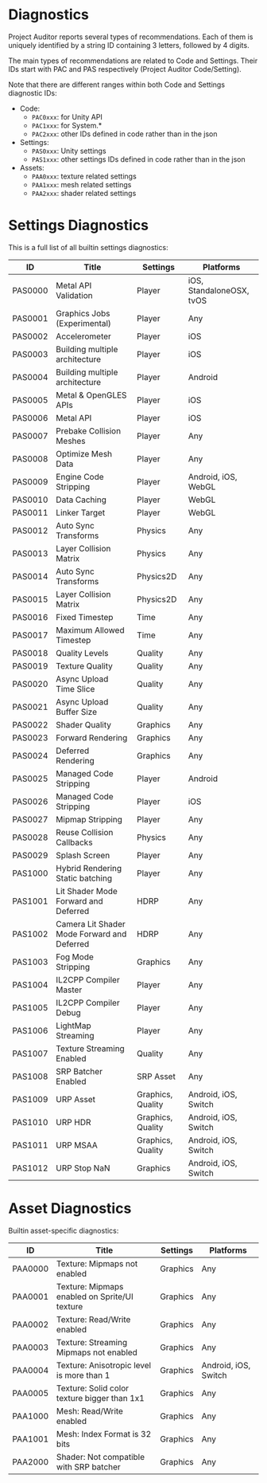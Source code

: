 # Diagnostics
Project Auditor reports several types of recommendations. Each of them is uniquely identified by a string ID containing 3 letters, followed by 4 digits. 

The main types of recommendations are related to Code and Settings. Their IDs start with PAC and PAS respectively (Project Auditor Code/Setting).

Note that there are different ranges within both Code and Settings diagnostic IDs:
- Code:
  - `PAC0xxx`: for Unity API
  - `PAC1xxx`: for System.*
  - `PAC2xxx`: other IDs defined in code rather than in the json
- Settings:
  - `PAS0xxx`: Unity settings 
  - `PAS1xxx`: other settings IDs defined in code rather than in the json
- Assets:
  - `PAA0xxx`: texture related settings
  - `PAA1xxx`: mesh related settings
  - `PAA2xxx`: shader related settings

# Settings Diagnostics
This is a full list of all builtin settings diagnostics:

| ID      | Title                                       | Settings          | Platforms                |
|---------|---------------------------------------------|-------------------|--------------------------|
| PAS0000 | Metal API Validation                        | Player            | iOS, StandaloneOSX, tvOS |
| PAS0001 | Graphics Jobs (Experimental)                | Player            | Any                      |
| PAS0002 | Accelerometer                               | Player            | iOS                      |
| PAS0003 | Building multiple architecture              | Player            | iOS                      |
| PAS0004 | Building multiple architecture              | Player            | Android                  |
| PAS0005 | Metal & OpenGLES APIs                       | Player            | iOS                      |
| PAS0006 | Metal API                                   | Player            | iOS                      |
| PAS0007 | Prebake Collision Meshes                    | Player            | Any                      |
| PAS0008 | Optimize Mesh Data                          | Player            | Any                      |
| PAS0009 | Engine Code Stripping                       | Player            | Android, iOS, WebGL      |
| PAS0010 | Data Caching                                | Player            | WebGL                    |
| PAS0011 | Linker Target                               | Player            | WebGL                    |
| PAS0012 | Auto Sync Transforms                        | Physics           | Any                      |
| PAS0013 | Layer Collision Matrix                      | Physics           | Any                      |
| PAS0014 | Auto Sync Transforms                        | Physics2D         | Any                      |
| PAS0015 | Layer Collision Matrix                      | Physics2D         | Any                      |
| PAS0016 | Fixed Timestep                              | Time              | Any                      |
| PAS0017 | Maximum Allowed Timestep                    | Time              | Any                      |
| PAS0018 | Quality Levels                              | Quality           | Any                      |
| PAS0019 | Texture Quality                             | Quality           | Any                      |
| PAS0020 | Async Upload Time Slice                     | Quality           | Any                      |
| PAS0021 | Async Upload Buffer Size                    | Quality           | Any                      |
| PAS0022 | Shader Quality                              | Graphics          | Any                      |
| PAS0023 | Forward Rendering                           | Graphics          | Any                      |
| PAS0024 | Deferred Rendering                          | Graphics          | Any                      |
| PAS0025 | Managed Code Stripping                      | Player            | Android                  |
| PAS0026 | Managed Code Stripping                      | Player            | iOS                      |
| PAS0027 | Mipmap Stripping                            | Player            | Any                      |
| PAS0028 | Reuse Collision Callbacks                   | Physics           | Any                      |
| PAS0029 | Splash Screen                               | Player            | Any                      |
| PAS1000 | Hybrid Rendering Static batching            | Player            | Any                      |
| PAS1001 | Lit Shader Mode Forward and Deferred        | HDRP              | Any                      |
| PAS1002 | Camera Lit Shader Mode Forward and Deferred | HDRP              | Any                      |
| PAS1003 | Fog Mode Stripping                          | Graphics          | Any                      |
| PAS1004 | IL2CPP Compiler Master                      | Player            | Any                      |
| PAS1005 | IL2CPP Compiler Debug                       | Player            | Any                      |
| PAS1006 | LightMap Streaming                          | Player            | Any                      |
| PAS1007 | Texture Streaming Enabled                   | Quality           | Any                      |
| PAS1008 | SRP Batcher Enabled                         | SRP Asset         | Any                      |
| PAS1009 | URP Asset                                   | Graphics, Quality | Android, iOS, Switch     |
| PAS1010 | URP HDR                                     | Graphics, Quality | Android, iOS, Switch     |
| PAS1011 | URP MSAA                                    | Graphics, Quality | Android, iOS, Switch     |
| PAS1012 | URP Stop NaN                                | Graphics          | Android, iOS, Switch     |


# Asset Diagnostics
Builtin asset-specific diagnostics:

| ID      | Title                                          | Settings  | Platforms            |
|---------|------------------------------------------------|-----------|----------------------|
| PAA0000 | Texture: Mipmaps not enabled                   | Graphics  | Any                  |
| PAA0001 | Texture: Mipmaps enabled on Sprite/UI texture  | Graphics  | Any                  |
| PAA0002 | Texture: Read/Write enabled                    | Graphics  | Any                  |
| PAA0003 | Texture: Streaming Mipmaps not enabled         | Graphics  | Any                  |
| PAA0004 | Texture: Anisotropic level is more than 1      | Graphics  | Android, iOS, Switch |
| PAA0005 | Texture: Solid color texture bigger than 1x1   | Graphics  | Any                  |
| PAA1000 | Mesh: Read/Write enabled                       | Graphics  | Any                  |
| PAA1001 | Mesh: Index Format is 32 bits                  | Graphics  | Any                  |
| PAA2000 | Shader: Not compatible with SRP batcher        | Graphics  | Any                  |
